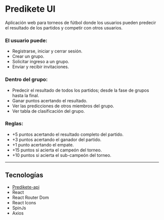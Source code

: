# Predikete UI

Aplicación web para torneos de fútbol donde los usuarios pueden predecir el resultado de los partidos y competir con otros usuarios.

### El usuario puede:
* Registrarse, iniciar y cerrar sesión.
* Crear un grupo.
* Solicitar ingreso a un grupo. 
* Enviar y recibir invitaciones.

### Dentro del grupo:
* Predecir el resultado de todos los partidos; desde la fase de grupos hasta la final.
* Ganar puntos acertando el resultado.
* Ver las predicciones de otros miembros del grupo.
* Ver tabla de clasificación del grupo.

### Reglas:
* +5 puntos acertando el resultado completo del partido.
* +3 puntos acertando el ganador del partido.
* +1 punto acertando el empate.
* +15 puntos si acierta el campeón del torneo.
* +10 puntos si acierta el sub-campeón del torneo.
---
## Tecnologías
* [Predikete-api](https://github.com/Edkiri/predikete-api)
* React
* React Router Dom
* React Icons
* SpinJs
* Axios
